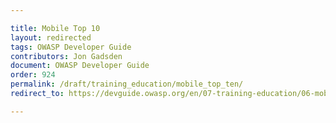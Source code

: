 ```yaml
---

title: Mobile Top 10
layout: redirected
tags: OWASP Developer Guide
contributors: Jon Gadsden
document: OWASP Developer Guide
order: 924
permalink: /draft/training_education/mobile_top_ten/
redirect_to: https://devguide.owasp.org/en/07-training-education/06-mobile-top-ten/

---
```

